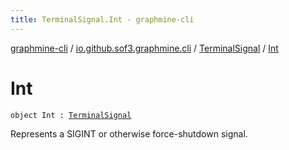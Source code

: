 ```yaml
---
title: TerminalSignal.Int - graphmine-cli
---
```


[graphmine-cli](../../index.html) / [io.github.sof3.graphmine.cli](../index.html) / [TerminalSignal](index.html) / [Int](./-int.html)

# Int

`object Int : `[`TerminalSignal`](index.html)

Represents a SIGINT or otherwise force-shutdown signal.

